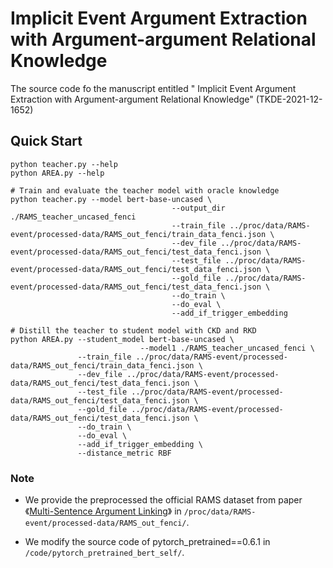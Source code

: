 # Implicit Event Argument Extraction with Argument-argument Relational Knowledge

The source code fo the manuscript entitled " Implicit Event Argument Extraction with Argument-argument Relational Knowledge" (TKDE-2021-12-1652)



## Quick Start

```
python teacher.py --help
python AREA.py --help

# Train and evaluate the teacher model with oracle knowledge
python teacher.py --model bert-base-uncased \
									--output_dir ./RAMS_teacher_uncased_fenci
									--train_file ../proc/data/RAMS-event/processed-data/RAMS_out_fenci/train_data_fenci.json \
									--dev_file ../proc/data/RAMS-event/processed-data/RAMS_out_fenci/test_data_fenci.json \
									--test_file ../proc/data/RAMS-event/processed-data/RAMS_out_fenci/test_data_fenci.json \
									--gold_file ../proc/data/RAMS-event/processed-data/RAMS_out_fenci/test_data_fenci.json \
									--do_train \
									--do_eval \
									--add_if_trigger_embedding
									
# Distill the teacher to student model with CKD and RKD
python AREA.py --student_model bert-base-uncased \
							 --model1 ./RAMS_teacher_uncased_fenci \
               --train_file ../proc/data/RAMS-event/processed-data/RAMS_out_fenci/train_data_fenci.json \
               --dev_file ../proc/data/RAMS-event/processed-data/RAMS_out_fenci/test_data_fenci.json \
               --test_file ../proc/data/RAMS-event/processed-data/RAMS_out_fenci/test_data_fenci.json \
               --gold_file ../proc/data/RAMS-event/processed-data/RAMS_out_fenci/test_data_fenci.json \
               --do_train \
               --do_eval \
               --add_if_trigger_embedding \
               --distance_metric RBF

```

### Note

- We provide the preprocessed the official RAMS dataset from paper 《[Multi-Sentence Argument Linking](https://aclanthology.org/2020.acl-main.718.pdf)》  in `/proc/data/RAMS-event/processed-data/RAMS_out_fenci/`.

- We modify the source code of pytorch_pretrained==0.6.1 in `/code/pytorch_pretrained_bert_self/`.

